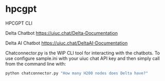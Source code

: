 # hpcgpt
HPCGPT CLI

Delta Chatbot
https://uiuc.chat/Delta-Documentation

Delta AI Chatbot 
https://uiuc.chat/DeltaAI-Documentation

Chatconnector.py is the WIP CLI tool for interacting with the chatbots. To use configure sample.ini with your uiuc chat API key and then simply call from the command line with:

```bash
python chatconnector.py "How many H200 nodes does Delta have?"
```